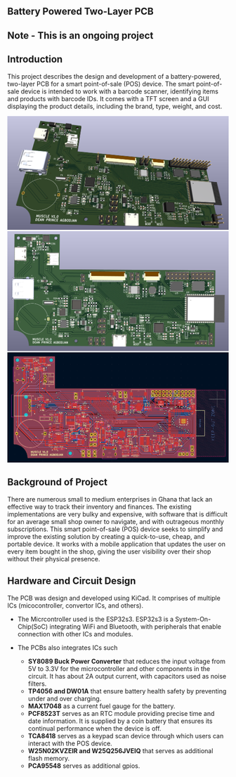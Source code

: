 <h2> Battery Powered Two-Layer PCB <h2>

__Note - This is an ongoing project__

## Introduction
This project describes the design and development of a battery-powered, two-layer PCB for a smart point-of-sale (POS) device. The smart point-of-sale device is intended to work with a barcode scanner, identifying items and products with barcode IDs. It comes with a TFT screen and a GUI displaying the product details, including the brand, type, weight, and cost.

![image1](images/image1.png)
![image2](images/image2.png)
![image3](images/image4.png)

## Background of Project
There are numerous small to medium enterprises in Ghana that lack an effective way to track their inventory and finances. The existing implementations are very bulky and expensive, with software that is difficult for an average small shop owner to navigate, and with outrageous monthly subscriptions. This smart point-of-sale (POS) device seeks to simplify and improve the existing solution by creating a quick-to-use, cheap, and portable device. It works with a mobile application that updates the user on every item bought in the shop, giving the user visibility over their shop without their physical presence.

## Hardware and Circuit Design
The PCB was design and developed using KiCad. It comprises of multiple ICs (micocontroller, convertor ICs, and others).

* The Micrcontroller used is the ESP32s3. ESP32s3 is a System-On-Chip(SoC) integrating WiFi and Bluetooth, with peripherals that enable connection with other ICs and modules. 

* The PCBs also integrates ICs such
    - **SY8089 Buck Power Converter** that reduces the input voltage from 5V to 3.3V for the microcontroller and other components in the circuit. It has about 2A output current, with capacitors used as noise filters.
    - **TP4056 and DW01A** that ensure battery health safety by preventing under and over charging.
    - **MAX17048** as a current fuel gauge for the battery.
    - **PCF8523T** serves as an RTC module providing precise time and date information. It is supplied by a coin battery that ensures its continual performance when the device is off.
    - **TCA8418** serves as a keypad scan device through which users can interact with the POS device.
    - **W25N02KVZEIR and W25Q256JVEIQ** that serves as additional flash memory.
    - **PCA95548** serves as additional gpios.